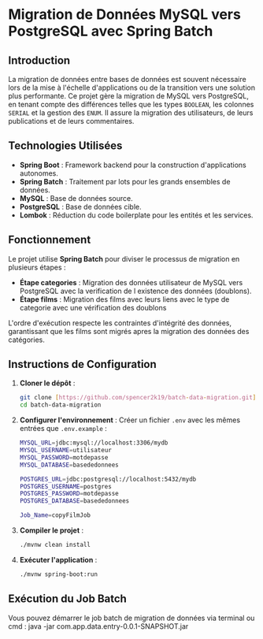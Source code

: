 # Migration de Données MySQL vers PostgreSQL avec Spring Batch

## Introduction

La migration de données entre bases de données est souvent nécessaire lors de la mise à l'échelle d'applications ou de la transition vers une solution plus performante. Ce projet gère la migration de MySQL vers PostgreSQL, en tenant compte des différences telles que les types `BOOLEAN`, les colonnes `SERIAL` et la gestion des `ENUM`. Il assure la migration des utilisateurs, de leurs publications et de leurs commentaires.

## Technologies Utilisées

* **Spring Boot** : Framework backend pour la construction d'applications autonomes.
* **Spring Batch** : Traitement par lots pour les grands ensembles de données.
* **MySQL** : Base de données source.
* **PostgreSQL** : Base de données cible. 
* **Lombok** : Réduction du code boilerplate pour les entités et les services.

## Fonctionnement

Le projet utilise **Spring Batch** pour diviser le processus de migration en plusieurs étapes :

* **Étape categories** : Migration des données utilisateur de MySQL vers PostgreSQL avec la verification de l existence des données (doublons). 
* **Étape films** : Migration des films avec leurs liens avec le type de categorie avec une vérification des doublons

L'ordre d'exécution respecte les contraintes d'intégrité des données, garantissant que les films sont migrés apres la migration des données des catégories.

## Instructions de Configuration

1.  **Cloner le dépôt** :

    ```bash
    git clone [https://github.com/spencer2k19/batch-data-migration.git](https://github.com/spencer2k19/batch-data-migration.git)
    cd batch-data-migration
    ```

2.  **Configurer l'environnement** :
    Créer un fichier `.env` avec les mêmes entrées que `.env.example` :

    ```bash
    MYSQL_URL=jdbc:mysql://localhost:3306/mydb
    MYSQL_USERNAME=utilisateur
    MYSQL_PASSWORD=motdepasse
    MYSQL_DATABASE=basededonnees

    POSTGRES_URL=jdbc:postgresql://localhost:5432/mydb
    POSTGRES_USERNAME=postgres
    POSTGRES_PASSWORD=motdepasse
    POSTGRES_DATABASE=basededonnees

    Job_Name=copyFilmJob
    ```

3.  **Compiler le projet** :

    ```bash
    ./mvnw clean install
    ```

4.  **Exécuter l'application** :

    ```bash
    ./mvnw spring-boot:run
    ```

## Exécution du Job Batch

Vous pouvez démarrer le job batch de migration de données via terminal ou cmd : java -jar com.app.data.entry-0.0.1-SNAPSHOT.jar
